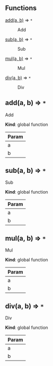 ## Functions

<dl>
<dt><a href="#add">add(a, b)</a> ⇒ <code>*</code></dt>
<dd><p>Add</p>
</dd>
<dt><a href="#sub">sub(a, b)</a> ⇒ <code>*</code></dt>
<dd><p>Sub</p>
</dd>
<dt><a href="#mul">mul(a, b)</a> ⇒ <code>*</code></dt>
<dd><p>Mul</p>
</dd>
<dt><a href="#div">div(a, b)</a> ⇒ <code>*</code></dt>
<dd><p>Div</p>
</dd>
</dl>

<a name="add"></a>

## add(a, b) ⇒ <code>\*</code>
Add

**Kind**: global function  

| Param |
| --- |
| a | 
| b | 

<a name="sub"></a>

## sub(a, b) ⇒ <code>\*</code>
Sub

**Kind**: global function  

| Param |
| --- |
| a | 
| b | 

<a name="mul"></a>

## mul(a, b) ⇒ <code>\*</code>
Mul

**Kind**: global function  

| Param |
| --- |
| a | 
| b | 

<a name="div"></a>

## div(a, b) ⇒ <code>\*</code>
Div

**Kind**: global function  

| Param |
| --- |
| a | 
| b | 

